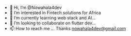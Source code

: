 - 👋 Hi, I’m @Nowahala4dev
- 👀 I’m interested in Fintech solutions for Africa
- 🌱 I’m currently learning web stack and AI...
- 💞️ I’m looking to collaborate on flutter dev...
- 📫 How to reach me ...
Thanks nowahala4dev@gmail.com
<!---
Nowahala4dev/Nowahala4dev is a ✨ special ✨ repository because its `README.md` (this file) appears on your GitHub profile.
You can click the Preview link to take a look at your changes.
--->
